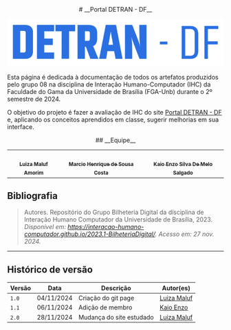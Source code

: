 <center>
# __Portal DETRAN - DF__

![Logo Detran](assets/logoDetran.png)

</center>

Esta página é dedicada à documentação de todos os artefatos produzidos pelo grupo 08 na disciplina de Interação Humano-Computador (IHC) da Faculdade do Gama da Universidade de Brasília (FGA-Unb) durante o 2º semestre de 2024. 

O objetivo do projeto é fazer a avaliação de IHC do site [Portal DETRAN - DF](https://portal.detran.df.gov.br/#/home) e, aplicando os conceitos aprendidos em classe, sugerir melhorias em sua interface.

<center>
## __Equipe__

<table>
  <tr>
    <td align="center"><a href="https://github.com/LuizaMaluf"><img style="border-radius: 50%;" src="https://avatars.githubusercontent.com/u/117913962?v=4&size=64" width="100px;" alt=""/><br /><sub><b>Luiza Maluf Amorim</b></sub></a><br />
    <td align="center"><a href="https://github.com/DeM4rcio"><img style="border-radius: 50%;" src="https://avatars.githubusercontent.com/u/101139064?v=4" width="100px;" alt=""/><br /><sub><b>Marcio Henrique de Sousa Costa</b></sub></a><br /><a href="Link git" title="Rocketseat"></a></td>
    <td align="center"><a href="https://github.com/kaioenzo"><img style="border-radius: 50%;" src="https://avatars.githubusercontent.com/u/59144744?v=4" width="100px;" alt=""/><br /><sub><b> Kaio Enzo Silva De Melo Salgado</b></sub></a><br /><a href="Link git" title="Rocketseat"></a></td>

  </tr>
</table>
</center>


## __Bibliografia__

>Autores. Repositório do Grupo Bilheteria Digital da disciplina de Interação Humano Computador da Universidade de Brasília, 2023. _Disponível em: <https://interacao-humano-computador.github.io/2023.1-BilheteriaDigital/>. Acesso em: 27 nov. 2024._

---
## Histórico de versão

| Versão |    Data    |      Descrição      |             Autor(es)                        |
|--------|------------|---------------------|----------------------------------------------|
| `1.0`  | 04/11/2024 | Criação do git page | [Luiza Maluf](https://github.com/LuizaMaluf) |
| `1.1`  | 06/11/2024 | Adição de membro | [Kaio Enzo](https://github.com/kaioenzo) |
| `2.0`  | 28/11/2024 | Mudança do site estudado | [Luiza Maluf](https://github.com/LuizaMaluf) |

</center>